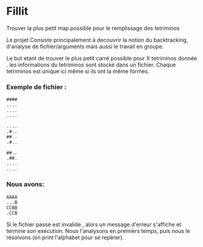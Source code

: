 # Fillit
Trouver la plus petit map possible pour le remplissage des tetriminos

Le projet Consiste principalement à decouvrir la notion du backtracking, d'analyse de fichier/arguments mais aussi le travail
en groupe.

Le but etant de trouver le plus petit carré possible pour X tetriminos donnée .
les informations du tetriminos sont stocké dans un fichier.
Chaque tetriminos est unique ici même si ils ont la même formes.

### Exemple de fichier :
```
####
....
....
....
  
....
.#..
##..
.#..

##..
.##.
....
....
```
  ### Nous avons:
```
AAAA
...B
CCBB
.CCB
```
Si le fichier passé est invalide , alors un message d'erreur s'affiche et termine son execution.
Nous l'analysons en premiers temps, puis nous le résolvons (on print l'alphabet pour se repèrer).
